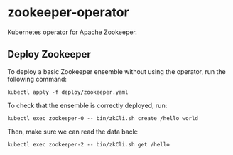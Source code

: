 # zookeeper-operator

Kubernetes operator for Apache Zookeeper.

## Deploy Zookeeper

To deploy a basic Zookeeper ensemble without using the operator, run the following command:

```shell
kubectl apply -f deploy/zookeeper.yaml
```

To check that the ensemble is correctly deployed, run:

```shell
kubectl exec zookeeper-0 -- bin/zkCli.sh create /hello world
```

Then, make sure we can read the data back:

```shell
kubectl exec zookeeper-2 -- bin/zkCli.sh get /hello
```
